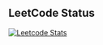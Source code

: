 
## LeetCode Status
[![Leetcode Stats](https://leetcard.jacoblin.cool/sourabh_rm?ext=heatmap)](https://leetcode.com/sourabh_rm/)


